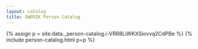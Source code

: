 ```yaml
---
layout: catalog
title: SWERIK Person Catalog
---
```

{% assign p = site.data._person-catalog.i-VRR8LiWKXSiovvq2CdPBe %}
{% include person-catalog.html p=p %}

